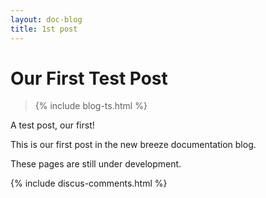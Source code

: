 ```yaml
---
layout: doc-blog
title: 1st post
---
```

# Our First Test Post
> {% include blog-ts.html %}

A test post, our first!

<!-- more -->

This is our first post in the new breeze documentation blog.
 
These pages are still under development. 

{% include discus-comments.html %}
